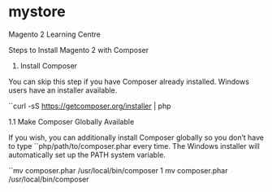 # mystore
Magento 2 Learning Centre

Steps to Install Magento 2 with Composer

1. Install Composer

You can skip this step if you have Composer already installed. Windows users have an installer available.

  ``curl -sS https://getcomposer.org/installer | php

1.1 Make Composer Globally Available

If you wish, you can additionally install Composer globally so you don’t have to type ``php/path/to/composer.phar every time. The Windows installer will automatically set up the PATH system variable.

``mv composer.phar /usr/local/bin/composer
1
mv composer.phar /usr/local/bin/composer
